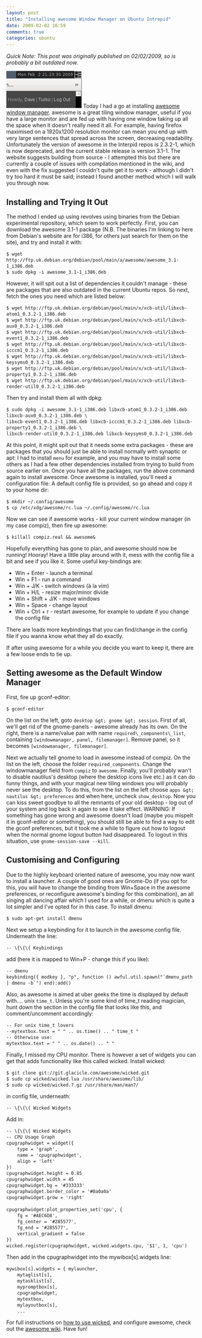 ```yaml
---
layout: post
title: "Installing awesome Window Manager on Ubuntu Intrepid"
date: 2009-02-02 16:59
comments: true
categories: ubuntu
---
```

*Quick Note: This post was originally published on 02/02/2009, so is probably a bit outdated now.*

<img src="/images/awesomescreenmini.png" width="200" height="98" /> Today I had a go at installing [awesome window manager][1]. awesome is a great tiling window manager, useful if you have a large monitor and are fed up with having one window taking up all the space when it doesn't really need it all. For example, having firefox maximised on a 1920x1200 resolution monitor can mean you end up with very large sentences that spread across the screen, decreasing readability. Unfortunately the version of awesome in the Interpid repos is 2.3.2-1, which is now deprecated, and the current stable release is version 3.1-1.  The website suggests building from source - I attempted this but there are currently a couple of issues with compilation mentioned in the wiki, and even with the fix suggested I couldn't quite get it to work - although I didn't try too hard it must be said; instead I found another method which I will walk you through now.

<!--more-->

## Installing and Trying It Out 

The method I ended up using revolves using binaries from the Debian experimental repository, which seem to work perfectly. First, you can download the awesome 3.1-1 package (N.B. The binaries I'm linking to here from Debian's website are for i386, for others just search for them on the site), and try and install it with: 

    $ wget http://ftp.uk.debian.org/debian/pool/main/a/awesome/awesome_3.1-1_i386.deb
    $ sudo dpkg -i awesome_3.1-1_i386.deb
    
However, it will spit out a list of dependencies it couldn't manage - these are packages that are also outdated in the current Ubuntu repos. So next, fetch the ones you need which are listed below: 

    $ wget http://ftp.uk.debian.org/debian/pool/main/x/xcb-util/libxcb-atom1_0.3.2-1_i386.deb
    $ wget http://ftp.uk.debian.org/debian/pool/main/x/xcb-util/libxcb-aux0_0.3.2-1_i386.deb
    $ wget http://ftp.uk.debian.org/debian/pool/main/x/xcb-util/libxcb-event1_0.3.2-1_i386.deb
    $ wget http://ftp.uk.debian.org/debian/pool/main/x/xcb-util/libxcb-icccm1_0.3.2-1_i386.deb
    $ wget http://ftp.uk.debian.org/debian/pool/main/x/xcb-util/libxcb-keysyms0_0.3.2-1_i386.deb
    $ wget http://ftp.uk.debian.org/debian/pool/main/x/xcb-util/libxcb-property1_0.3.2-1_i386.deb
    $ wget http://ftp.uk.debian.org/debian/pool/main/x/xcb-util/libxcb-render-util0_0.3.2-1_i386.deb
    
Then try and install them all with dpkg: 

    $ sudo dpkg -i awesome_3.1-1_i386.deb libxcb-atom1_0.3.2-1_i386.deb libxcb-aux0_0.3.2-1_i386.deb \
    libxcb-event1_0.3.2-1_i386.deb libxcb-icccm1_0.3.2-1_i386.deb libxcb-property1_0.3.2-1_i386.deb \
    libxcb-render-util0_0.3.2-1_i386.deb libxcb-keysyms0_0.3.2-1_i386.deb
    
At this point, it might spit out that it needs some extra packages - these are packages that you should just be able to install normally with synaptic or apt: I had to install `menu` for example, and you may have to install some others as I had a few other dependencies installed from trying to build from source earlier on. Once you have all the packages, run the above command again to install awesome. Once awesome is installed, you'll need a configuration file. A default config file is provided, so go ahead and copy it to your home dir: 

    $ mkdir ~/.config/awesome
    $ cp /etc/xdg/awesome/rc.lua ~/.config/awesome/rc.lua
    
Now we can see if awesome works - kill your current window manager (in my case compiz), then fire up awesome: 

    $ killall compiz.real && awesome&
    
Hopefully everything has gone to plan, and awesome should now be running! Hooray! Have a little play around with it, mess with the config file a bit and see if you like it. Some useful key-bindings are: 

- Win + Enter - launch a terminal
- Win + F1 - run a command
- Win + J/K - switch windows (à la vim)
- Win + H/L - resize major/minor divide
- Win + Shift + J/K - move windows
- Win + Space - change layout
- Win + Ctrl + r - restart awesome, for example to update if you change the config file 

There are loads more keybindings that you can find/change in the config file if you wanna know what they all do exactly.

If after using awesome for a while you decide you want to keep it, there are a few loose ends to tie up. 

## Setting awesome as the Default Window Manager 

First, fire up gconf-editor: 

    $ gconf-editor
    
On the list on the left, goto `desktop &gt; gnome &gt; session`. First of all, we'll get rid of the gnome-panels - awesome already has its own. On the right, there is a name/value pair with name `required\_components\_list`, containing `[windowmanager, panel, filemanager]`. Remove panel, so it becomes `[windowmanager, filemanager]`. 

Next we actually tell gnome to load in awesome instead of compiz. On the list on the left, choose the folder `required_components`. Change the windowmanager field from `compiz` to `awesome`. Finally, you'll probably wan't to disable nautilus's desktop (where the desktop icons live etc.) as it can do funny things, and with your magical new tiling windows you will probably never see the desktop. To do this, from the list on the left choose `apps &gt; nautilus &gt; preferences` and when here, uncheck `show_desktop`. Now you can kiss sweet goodbye to all the remnants of your old desktop - log out of your system and log back in again to see it take effect. WARNING: If something has gone wrong and awesome doesn't load (maybe you mispelt it in gconf-editor or something), you should still be able to find a way to edit the gconf preferences, but it took me a while to figure out how to logout when the normal gnome logout button had disappeared. To logout in this situation, use `gnome-session-save --kill`. 

## Customising and Configuring 

Due to the highly keyboard oriented nature of awesome, you may now want to install a launcher. A couple of good ones are Gnome-Do (if you opt for this, you will have to change the binding from Win+Space in the awesome preferences, or reconfigure awesome's binding for this combination), an all singing all dancing affair which I used for a while, or dmenu which is quite a lot simpler and I've opted for in this case. To install dmenu: 

    $ sudo apt-get install dmenu
    
Next we setup a keybinding for it to launch in the awesome config file. Underneath the line: 

    -- \{\{\{ Keybindings 

add (here it is mapped to Win+P - change this if you like): 

    -- dmenu
    keybinding({ modkey }, "p", function () awful.util.spawn("`dmenu_path | dmenu -b`") end):add()
    
Also, as awesome is aimed at uber geeks the time is displayed by default with.... unix `time_t`. Unless you're some kind of time_t reading magician, hunt down the section in the config file that looks like this, and comment/uncomment accordingly: 

    -- For unix time_t lovers
    --mytextbox.text = " " .. os.time() .. " time_t "
    -- Otherwise use:
    mytextbox.text = " " .. os.date() .. " "
    
Finally, I missed my CPU monitor. There is however a set of widgets you can get that adds functionality like this called wicked. Install wicked: 

    $ git clone git://git.glacicle.com/awesome/wicked.git
    $ sudo cp wicked/wicked.lua /usr/share/awesome/lib/
    $ sudo cp wicked/wicked.7.gz /usr/share/man/man7/
    
in config file, underneath: 

    -- \{\{\{ Wicked Widgets
    
Add in: 

    -- \{\{\{ Wicked Widgets
    -- CPU Usage Graph
    cpugraphwidget = widget({
        type = 'graph',
        name = 'cpugraphwidget',
        align = 'left'
    })
    cpugraphwidget.height = 0.85
    cpugraphwidget.width = 45
    cpugraphwidget.bg = '#333333'
    cpugraphwidget.border_color = '#0a0a0a'
    cpugraphwidget.grow = 'right'

    cpugraphwidget:plot_properties_set('cpu', {
        fg = '#AEC6D8',
        fg_center = '#285577',
        fg_end = '#285577',
        vertical_gradient = false
    })
    wicked.register(cpugraphwidget, wicked.widgets.cpu, '$1', 1, 'cpu')
    
Then add in the cpugraphwidget into the mywibox[s].widgets line: 

    mywibox[s].widgets = { mylauncher,
        mytaglist[s],
        mytasklist[s],
        mypromptbox[s],
        cpugraphwidget,
        mytextbox,
        mylayoutbox[s],
        ...
        
For full instructions on [how to use wicked][2], and configure awesome, check out the [awesome wiki][3]. Have fun!

 [1]: http://awesome.naquadah.org/
 [2]: http://awesome.naquadah.org/wiki/index.php?title=Wicked
 [3]: http://awesome.naquadah.org/wiki/index.php?title=Main_Page
